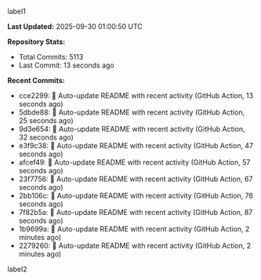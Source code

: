 
label1 
<!-- ACTIVITY_START -->
**Last Updated:** 2025-09-30 01:00:50 UTC

**Repository Stats:**
- Total Commits: 5113
- Last Commit: 13 seconds ago

**Recent Commits:**
- cce2299: 🤖 Auto-update README with recent activity (GitHub Action, 13 seconds ago)
- 5dbde88: 🤖 Auto-update README with recent activity (GitHub Action, 25 seconds ago)
- 9d3e654: 🤖 Auto-update README with recent activity (GitHub Action, 32 seconds ago)
- e3f9c38: 🤖 Auto-update README with recent activity (GitHub Action, 47 seconds ago)
- afcef49: 🤖 Auto-update README with recent activity (GitHub Action, 57 seconds ago)
- 23f7756: 🤖 Auto-update README with recent activity (GitHub Action, 67 seconds ago)
- 2bb106c: 🤖 Auto-update README with recent activity (GitHub Action, 76 seconds ago)
- 7f82b5a: 🤖 Auto-update README with recent activity (GitHub Action, 87 seconds ago)
- 1b9699a: 🤖 Auto-update README with recent activity (GitHub Action, 2 minutes ago)
- 2279260: 🤖 Auto-update README with recent activity (GitHub Action, 2 minutes ago)
<!-- ACTIVITY_END -->

label2

